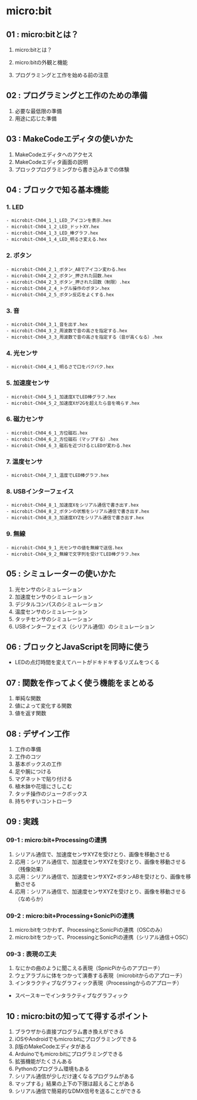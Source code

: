 # micro:bit

## 01 : micro:bitとは？
1. micro:bitとは？
2. micro:bitの外観と機能

3. プログラミングと工作を始める前の注意

## 02 : プログラミングと工作のための準備
1. 必要な最低限の準備
2. 用途に応じた準備

## 03 : MakeCodeエディタの使いかた
1. MakeCodeエディタへのアクセス
2. MakeCodeエディタ画面の説明
3. プロックプログラミングから書き込みまでの体験

## 04 : ブロックで知る基本機能
  ### 1. LED
    - microbit-Ch04_1_1_LED_アイコンを表示.hex
    - microbit-Ch04_1_2_LED_ドットXY.hex
    - microbit-Ch04_1_3_LED_棒グラフ.hex
    - microbit-Ch04_1_4_LED_明るさ変える.hex
  ### 2. ボタン
    - microbit-Ch04_2_1_ボタン_ABでアイコン変わる.hex
    - microbit-Ch04_2_2_ボタン_押された回数.hex
    - microbit-Ch04_2_3_ボタン_押された回数（制限）.hex
    - microbit-Ch04_2_4_トグル操作のボタン.hex
    - microbit-Ch04_2_5_ボタン反応をよくする.hex
  ### 3. 音
    - microbit-Ch04_3_1_音を出す.hex
    - microbit-Ch04_3_2_周波数で音の高さを指定する.hex
    - microbit-Ch04_3_3_周波数で音の高さを指定する（音が高くなる）.hex
  ### 4. 光センサ
    - microbit-Ch04_4_1_明るさで口をパクパク.hex
  ### 5.  加速度センサ
    - microbit-Ch04_5_1_加速度XでLED棒グラフ.hex
    - microbit-Ch04_5_2_加速度Xが2Gを超えたら音を鳴らす.hex
  ### 6. 磁力センサ
    - microbit-Ch04_6_1_方位磁石.hex
    - microbit-Ch04_6_2_方位磁石（マップする）.hex
    - microbit-Ch04_6_3_磁石を近づけるとLEDが変わる.hex
  ### 7. 温度センサ
    - microbit-Ch04_7_1_温度でLED棒グラフ.hex
  ### 8. USBインターフェイス
    - microbit-Ch04_8_1_加速度Xをシリアル通信で書き出す.hex
    - microbit-Ch04_8_2_ボタンの状態をシリアル通信で書き出す.hex
    - microbit-Ch04_8_3_加速度XYZをシリアル通信で書き出す.hex
  ### 9. 無線
    - microbit-Ch04_9_1_光センサの値を無線で送信.hex
    - microbit-Ch04_9_2_無線で文字列を受けてLED棒グラフ.hex


## 05 : シミュレーターの使いかた
1. 光センサのシミュレーション
2. 加速度センサのシミュレーション
3. デジタルコンパスのシミュレーション
4. 温度センサのシミュレーション
5. タッチセンサのシミュレーション
6. USBインターフェイス（シリアル通信）のシミュレーション

## 06 : ブロックとJavaScriptを同時に使う
- LEDの点灯時間を変えてハートがドキドキするリズムをつくる

## 07 : 関数を作ってよく使う機能をまとめる
1. 単純な関数
2. 値によって変化する関数
3. 値を返す関数

## 08 : デザイン工作
1. 工作の準備
2. 工作のコツ
3. 基本ボックスの工作
4. 足や腕につける
5. マグネットで貼り付ける
6. 植木鉢や花壇にさしこむ
7. タッチ操作のジュークボックス
8. 持ちやすいコントローラ

## 09 : 実践
### 09-1 : micro:bit+Processingの連携
1. シリアル通信で、加速度センサXYZを受けとり、画像を移動させる
2. 応用：シリアル通信で、加速度センサXYZを受けとり、画像を移動させる（残像効果）
3. 応用：シリアル通信で、加速度センサXYZ+ボタンABを受けとり、画像を移動させる
4. 応用：シリアル通信で、加速度センサXYZを受けとり、画像を移動させる（なめらか）

### 09-2 : micro:bit+Processing+SonicPiの連携
1. micro:bitをつかわず、ProcessingとSonicPiの連携（OSCのみ）
2. micro:bitをつかって、ProcessingとSonicPiの連携（シリアル通信＋OSC）

### 09-3 : 表現の工夫
1. なにかの曲のように聞こえる表現（SpnicPiからのアプローチ）
2. ウェアラブルに体をつかって演奏する表現（microbitからのアプローチ）
3. インタラクティブなグラフィック表現（Processingからのアプローチ）
- スペースキーでインタラクティブなグラフィック
## 10 : micro:bitの知ってて得するポイント
1. ブラウザから直接プログラム書き換えができる
2. iOSやAndroidでもmicro:bitにプログラミングできる
3. β版のMakeCodeエディタがある
4. Arduinoでもmicro:bitにプログラミングできる
5. 拡張機能がたくさんある
6. Pythonのプログラム環境もある
7. シリアル通信が少しだけ速くなるプログラムがある
8. マップする」結果の上下の下限は超えることがある
9. シリアル通信で簡易的なDMX信号を送ることができる
